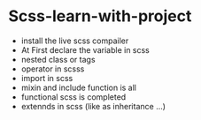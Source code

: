 # Scss-learn-with-project 

* install the live scss compailer 
* At First declare the variable in scss 
* nested class or tags 
* operator in scsss
* import in scss 
* mixin and include function is all
* functional scss is completed 
* extennds in scss (like as inheritance ...)
